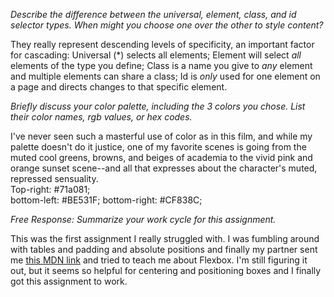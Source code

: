 
*Describe the difference between the universal, element, class, and id selector types. When might you choose one over the other to style content?*

They really represent descending levels of specificity, an important factor for cascading:
Universal (*) selects all elements;
Element will select *all* elements of the type you define;
Class is a name you give to *any* element and multiple elements can share a class;
Id is *only* used for one element on a page and directs changes to that specific element.

*Briefly discuss your color palette, including the 3 colors you chose. List their color names, rgb values, or hex codes.*
 
 I've never seen such a masterful use of color as in this film, and while my palette doesn't do it justice, one of my favorite scenes is going from the muted cool greens, browns, and beiges of academia to the vivid pink and orange sunset scene--and all that expresses about the character's muted, repressed sensuality.  
 Top-right: #71a081;    
 bottom-left: #BE531F;
 bottom-right: #CF838C;

*Free Response: Summarize your work cycle for this assignment.*

This was the first assignment I really struggled with.  I was fumbling around with tables and padding and absolute positions and finally my partner sent me [this MDN link](https://developer.mozilla.org/en-US/docs/Web/CSS/CSS_Box_Alignment/Box_Alignment_in_Flexbox) and tried to teach me about Flexbox. I'm still figuring it out, but it seems so helpful for centering and positioning boxes and I finally got this assignment to work.


